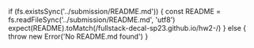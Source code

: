  if (fs.existsSync('../submission/README.md')) {
        const README = fs.readFileSync('../submission/README.md', 'utf8')
        expect(README).toMatch(/fullstack-decal-sp23\.github\.io\/hw2-/)
    } else {
        throw new Error('No README.md found')
    } 
